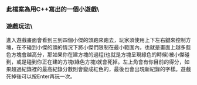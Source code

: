 ### 此檔案為用C++寫出的一個小遊戲\
### 遊戲玩法\
進入遊戲畫面會看到三到四個小傑的頭跑來跑去，玩家須使用上下左右鍵來控制方塊，在不碰到小傑的頭的情況下將小傑們限制在最小範圍內，也就是畫面上越多藍色方塊會越高分，那如果你在建方塊的過程(也就是方塊呈現綠色的時候)被小傑碰到，或是碰到你正在建的方塊(綠色方塊)就會死掉。左上角會有你目前的得分，如果超過紀錄裡的最高紀錄分數則會變成紅色的，最後也會出現新紀錄的字樣。遊戲死掉後可以按Enter再玩一次。
